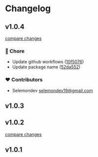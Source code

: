 # Changelog


## v1.0.4

[compare changes](https://github.com/selemondev/nuxt-es-tool-kit/compare/v1.0.3...v1.0.4)

### 🏡 Chore

- Update github workflows ([10f5076](https://github.com/selemondev/nuxt-es-tool-kit/commit/10f5076))
- Update package name ([52da552](https://github.com/selemondev/nuxt-es-tool-kit/commit/52da552))

### ❤️ Contributors

- Selemondev <selemondev19@gmail.com>

## v1.0.3

## v1.0.2

[compare changes](https://github.com/selemondev/nuxt-es-tool-kit/compare/v1.0.1...v1.0.2)

## v1.0.1

